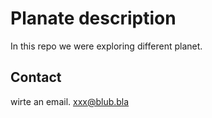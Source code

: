 #  Planate description

In this repo we were exploring different planet.

## Contact

wirte an email. xxx@blub.bla


